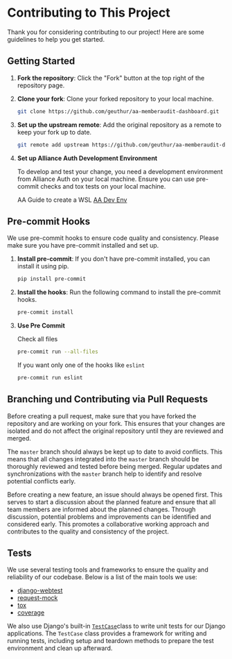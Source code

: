 # Contributing to This Project

Thank you for considering contributing to our project! Here are some guidelines to help you get started.

## Getting Started

1. **Fork the repository**: Click the "Fork" button at the top right of the repository page.

1. **Clone your fork**: Clone your forked repository to your local machine.

   ```sh
   git clone https://github.com/geuthur/aa-memberaudit-dashboard.git
   ```

1. **Set up the upstream remote**: Add the original repository as a remote to keep your fork up to date.

   ```sh
   git remote add upstream https://github.com/geuthur/aa-memberaudit-dashboard.git
   ```

1. **Set up Alliance Auth Development Environment**

   To develop and test your change, you need a development environment from Alliance Auth on your local machine.
   Ensure you can use pre-commit checks and tox tests on your local machine.

   AA Guide to create a WSL [AA Dev Env](https://allianceauth.readthedocs.io/en/latest/development/dev_setup/aa-dev-setup-wsl-vsc-v2.html#)

## Pre-commit Hooks

We use pre-commit hooks to ensure code quality and consistency. Please make sure you have pre-commit installed and set up.

1. **Install pre-commit**: If you don't have pre-commit installed, you can install it using pip.

   ```sh
   pip install pre-commit
   ```

1. **Install the hooks**: Run the following command to install the pre-commit hooks.

   ```sh
   pre-commit install
   ```

1. **Use Pre Commit**

   Check all files

   ```sh
   pre-commit run --all-files
   ```

   If you want only one of the hooks like `eslint`

   ```sh
   pre-commit run eslint
   ```

## Branching und Contributing via Pull Requests

Before creating a pull request, make sure that you have forked the repository and are working on your fork. This ensures that your changes are isolated and do not affect the original repository until they are reviewed and merged.

The `master` branch should always be kept up to date to avoid conflicts. This means that all changes integrated into the `master` branch should be thoroughly reviewed and tested before being merged. Regular updates and synchronizations with the `master` branch help to identify and resolve potential conflicts early.

Before creating a new feature, an issue should always be opened first. This serves to start a discussion about the planned feature and ensure that all team members are informed about the planned changes. Through discussion, potential problems and improvements can be identified and considered early. This promotes a collaborative working approach and contributes to the quality and consistency of the project.

## Tests

We use several testing tools and frameworks to ensure the quality and reliability of our codebase. Below is a list of the main tools we use:

- [django-webtest](https://github.com/django-webtest/django-webtest)
- [request-mock](https://requests-mock.readthedocs.io/en/latest/)
- [tox](https://tox.wiki/en/latest/index.html)
- [coverage](https://coverage.readthedocs.io/en/latest/#)

We also use Django's built-in [`TestCase`](https://docs.djangoproject.com/en/5.1/topics/testing/overview/)class to write unit tests for our Django applications. The `TestCase` class provides a framework for writing and running tests, including setup and teardown methods to prepare the test environment and clean up afterward.
